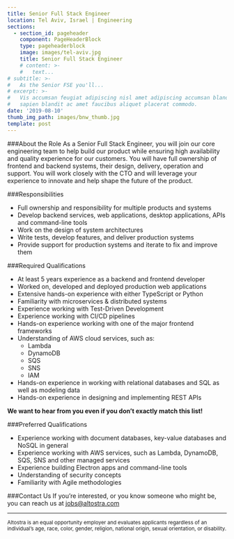 ```yaml
---
title: Senior Full Stack Engineer
location: Tel Aviv, Israel | Engineering
sections:
  - section_id: pageheader
    component: PageHeaderBlock
    type: pageheaderblock
    image: images/tel-aviv.jpg
    title: Senior Full Stack Engineer
    # content: >-
    #   text...
# subtitle: >-
#   As the Senior FSE you'll...
# excerpt: >-
#   Vis accumsan feugiat adipiscing nisl amet adipiscing accumsan blandit accumsan
#   sapien blandit ac amet faucibus aliquet placerat commodo.
date: '2019-08-10'
thumb_img_path: images/bnw_thumb.jpg
template: post
---
```


###About the Role
As a Senior Full Stack Engineer, you will join our core engineering team to help build our product while ensuring high availability and quality experience for our customers. You will have full ownership of frontend and backend systems, their design, delivery, operation and support. You will work closely with the CTO and will leverage your experience to innovate and help shape the future of the product.

###Responsibilities
- Full ownership and responsibility for multiple products and systems
- Develop backend services, web applications, desktop applications, APIs and command-line tools
- Work on the design of system architectures
- Write tests, develop features, and deliver production systems
- Provide support for production systems and iterate to fix and improve them

###Required Qualifications
- At least 5 years experience as a backend and frontend developer
- Worked on, developed and deployed production web applications
- Extensive hands-on experience with either TypeScript or Python
- Familiarity with microservices & distributed systems
- Experience working with Test-Driven Development
- Experience working with CI/CD pipelines
- Hands-on experience working with one of the major frontend frameworks
- Understanding of AWS cloud services, such as:
    - Lambda
    - DynamoDB
    - SQS
    - SNS
    - IAM
- Hands-on experience in working with relational databases and SQL as well as modeling data
- Hands-on experience in designing and implementing REST APIs

**We want to hear from you even if you don’t exactly match this list!**

###Preferred Qualifications
- Experience working with document databases, key-value databases and NoSQL in general
- Experience working with AWS services, such as Lambda, DynamoDB, SQS, SNS and other managed services
- Experience building Electron apps and command-line tools
- Understanding of security concepts
- Familiarity with Agile methodologies

###Contact Us
If you’re interested, or you know someone who might be, you can reach us at [jobs@altostra.com](mailto:jobs@altostra.com)

---

<sub>Altostra is an equal opportunity employer and evaluates applicants regardless of an individual’s age, race, color, gender, religion, national origin, sexual orientation, or disability.</sub>
